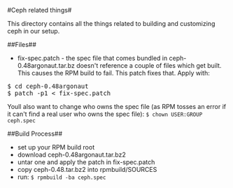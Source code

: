 #Ceph related things#

This directory contains all the things related to building and customizing ceph in our setup.

##Files##
* fix-spec.patch - the spec file that comes bundled in ceph-0.48argonaut.tar.bz doesn't reference a couple of files which get built.  This causes the RPM build to fail.  This patch fixes that.  Apply with:
<pre>
$ cd ceph-0.48argonaut
$ patch -p1 < fix-spec.patch
</pre>
Youll also want to change who owns the spec file (as RPM tosses an error if it can't find a real user who owns the spec file):
```$ chown USER:GROUP ceph.spec```

##Build Process##
* set up your RPM build root
* download ceph-0.48argonaut.tar.bz2
* untar one and apply the patch in fix-spec.patch
* copy ceph-0.48.tar.bz2 into rpmbuild/SOURCES
* run:
```$ rpmbuild -ba ceph.spec```
